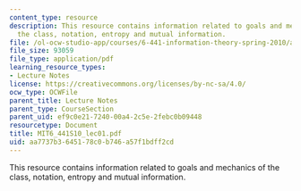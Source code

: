 ```yaml
---
content_type: resource
description: This resource contains information related to goals and mechanics of
  the class, notation, entropy and mutual information.
file: /ol-ocw-studio-app/courses/6-441-information-theory-spring-2010/aa7737b3645178c0b746a57f1bdff2cd_MIT6_441S10_lec01.pdf
file_size: 93059
file_type: application/pdf
learning_resource_types:
- Lecture Notes
license: https://creativecommons.org/licenses/by-nc-sa/4.0/
ocw_type: OCWFile
parent_title: Lecture Notes
parent_type: CourseSection
parent_uid: ef9c0e21-7240-00a4-2c5e-2febc0b09448
resourcetype: Document
title: MIT6_441S10_lec01.pdf
uid: aa7737b3-6451-78c0-b746-a57f1bdff2cd
---
```

This resource contains information related to goals and mechanics of the class, notation, entropy and mutual information.
